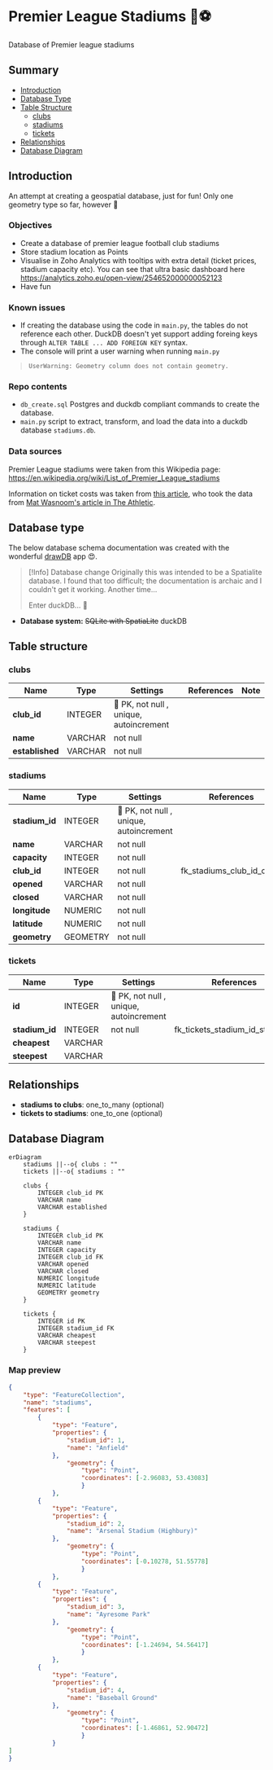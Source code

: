 # Premier League Stadiums 🥅⚽

Database of Premier league stadiums

## Summary

- [Introduction](#introduction)
- [Database Type](#database-type)
- [Table Structure](#table-structure)
	- [clubs](#clubs)
	- [stadiums](#stadiums)
	- [tickets](#tickets)
- [Relationships](#relationships)
- [Database Diagram](#database-Diagram)

## Introduction
An attempt at creating a geospatial database, just for fun! Only one geometry type so far, however 🤔

### Objectives
- Create a database of premier league football club stadiums
- Store stadium location as Points
- Visualise in Zoho Analytics with tooltips with extra detail (ticket prices, stadium capacity etc). You can see that ultra basic dashboard here https://analytics.zoho.eu/open-view/254652000000052123
- Have fun

### Known issues
- If creating the database using the code in `main.py`, the tables do not reference each other. DuckDB doesn't yet support adding foreing keys through `ALTER TABLE ... ADD FOREIGN KEY` syntax.
- The console will print a user warning when running `main.py` 
> `UserWarning: Geometry column does not contain geometry.`

### Repo contents
- `db_create.sql` Postgres and duckdb compliant commands to create the database.
- `main.py` script to extract, transform, and load the data into a duckdb database `stadiums.db`.


### Data sources
Premier League stadiums were taken from this Wikipedia page: https://en.wikipedia.org/wiki/List_of_Premier_League_stadiums

Information on ticket costs was taken from [this article](https://www.90min.com/posts/2023-24-premier-league-season-ticket-prices), who took the data from [Mat Wasnoom's article in The Athletic](https://www.nytimes.com/athletic/4625027/2023/06/22/premier-league-season-tickets-price-increase-2023-24/).


## Database type
The below database schema documentation was created with the wonderful [drawDB](https://drawdb.vercel.app/editor) app 😍. 

> [!Info] Database change
> Originally this was intended to be a Spatialite database. I found that too difficult; the documentation is archaic and I couldn't get it working. Another time...  
>   
> Enter duckDB... 🦆


- **Database system:** ~~SQLite with SpatiaLite~~ duckDB
## Table structure

### clubs

| Name        | Type          | Settings                      | References                    | Note                           |
|-------------|---------------|-------------------------------|-------------------------------|--------------------------------|
| **club_id** | INTEGER | 🔑 PK, not null , unique, autoincrement |  | |
| **name** | VARCHAR | not null  |  | |
| **established** | VARCHAR | not null  |  | | 


### stadiums

| Name        | Type          | Settings                      | References                    | Note                           |
|-------------|---------------|-------------------------------|-------------------------------|--------------------------------|
| **stadium_id** | INTEGER | 🔑 PK, not null , unique, autoincrement |  | |
| **name** | VARCHAR | not null  |  | |
| **capacity** | INTEGER | not null  |  | |
| **club_id** | INTEGER | not null  | fk_stadiums_club_id_clubs | |
| **opened** | VARCHAR | not null  |  | |
| **closed** | VARCHAR | not null  |  | |
| **longitude** | NUMERIC | not null |  | |
| **latitude** | NUMERIC | not null |  | |
| **geometry** | GEOMETRY | not null  |  | | 


### tickets

| Name        | Type          | Settings                      | References                    | Note                           |
|-------------|---------------|-------------------------------|-------------------------------|--------------------------------|
| **id** | INTEGER | 🔑 PK, not null , unique, autoincrement |  | |
| **stadium_id** | INTEGER | not null  | fk_tickets_stadium_id_stadiums | |
| **cheapest** | VARCHAR | |  | | 
| **steepest** | VARCHAR | |  | | 


## Relationships

- **stadiums to clubs**: one_to_many (optional)
- **tickets to stadiums**: one_to_one (optional)

## Database Diagram

```mermaid
erDiagram
	stadiums ||--o{ clubs : ""
	tickets ||--o{ stadiums : ""

	clubs {
		INTEGER club_id PK
		VARCHAR name
		VARCHAR established
	}

	stadiums {
		INTEGER club_id PK
		VARCHAR name
		INTEGER capacity 
		INTEGER club_id FK
		VARCHAR opened
		VARCHAR closed
		NUMERIC longitude
		NUMERIC latitude
		GEOMETRY geometry
	}

	tickets {
		INTEGER id PK
		INTEGER stadium_id FK
		VARCHAR cheapest
		VARCHAR steepest
	}
```

### Map preview
```geojson
{
    "type": "FeatureCollection",
    "name": "stadiums",
    "features": [
        {
            "type": "Feature",
            "properties": {
                "stadium_id": 1,
                "name": "Anfield"
            },
                "geometry": {
                    "type": "Point",
                    "coordinates": [-2.96083, 53.43083]
                    }
            },
        {
            "type": "Feature",
            "properties": {
                "stadium_id": 2,
                "name": "Arsenal Stadium (Highbury)"
            },
                "geometry": {
                    "type": "Point",
                    "coordinates": [-0.10278, 51.55778]
                    }
            },
        {
            "type": "Feature",
            "properties": {
                "stadium_id": 3,
                "name": "Ayresome Park"
            },
                "geometry": {
                    "type": "Point",
                    "coordinates": [-1.24694, 54.56417]
                    }
            },
        {
            "type": "Feature",
            "properties": {
                "stadium_id": 4,
                "name": "Baseball Ground"
            },
                "geometry": {
                    "type": "Point",
                    "coordinates": [-1.46861, 52.90472]
                    }
            }
]
}
```
